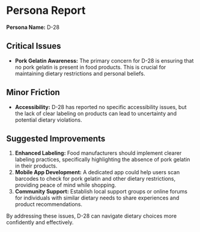 # Persona Report

**Persona Name:** D-28

## Critical Issues
- **Pork Gelatin Awareness:** The primary concern for D-28 is ensuring that no pork gelatin is present in food products. This is crucial for maintaining dietary restrictions and personal beliefs.

## Minor Friction
- **Accessibility:** D-28 has reported no specific accessibility issues, but the lack of clear labeling on products can lead to uncertainty and potential dietary violations.

## Suggested Improvements
1. **Enhanced Labeling:** Food manufacturers should implement clearer labeling practices, specifically highlighting the absence of pork gelatin in their products.
2. **Mobile App Development:** A dedicated app could help users scan barcodes to check for pork gelatin and other dietary restrictions, providing peace of mind while shopping.
3. **Community Support:** Establish local support groups or online forums for individuals with similar dietary needs to share experiences and product recommendations.

By addressing these issues, D-28 can navigate dietary choices more confidently and effectively.